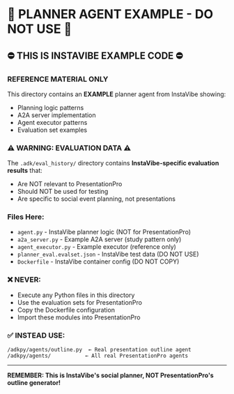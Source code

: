 # 🚨 PLANNER AGENT EXAMPLE - DO NOT USE 🚨

## ⛔ THIS IS INSTAVIBE EXAMPLE CODE ⛔

### REFERENCE MATERIAL ONLY

This directory contains an **EXAMPLE** planner agent from InstaVibe showing:
- Planning logic patterns
- A2A server implementation
- Agent executor patterns
- Evaluation set examples

### ⚠️ WARNING: EVALUATION DATA ⚠️

The `.adk/eval_history/` directory contains **InstaVibe-specific evaluation results** that:
- Are NOT relevant to PresentationPro
- Should NOT be used for testing
- Are specific to social event planning, not presentations

### Files Here:

- `agent.py` - InstaVibe planner logic (NOT for PresentationPro)
- `a2a_server.py` - Example A2A server (study pattern only)
- `agent_executor.py` - Example executor (reference only)
- `planner_eval.evalset.json` - InstaVibe test data (DO NOT USE)
- `Dockerfile` - InstaVibe container config (DO NOT COPY)

### ❌ NEVER:

- Execute any Python files in this directory
- Use the evaluation sets for PresentationPro
- Copy the Dockerfile configuration
- Import these modules into PresentationPro

### ✅ INSTEAD USE:

```
/adkpy/agents/outline.py  ← Real presentation outline agent
/adkpy/agents/           ← All real PresentationPro agents
```

---

**REMEMBER: This is InstaVibe's social planner, NOT PresentationPro's outline generator!**